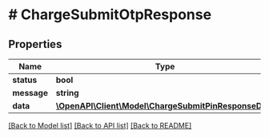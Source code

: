 # # ChargeSubmitOtpResponse

## Properties

Name | Type | Description | Notes
------------ | ------------- | ------------- | -------------
**status** | **bool** |  |
**message** | **string** |  |
**data** | [**\OpenAPI\Client\Model\ChargeSubmitPinResponseData**](ChargeSubmitPinResponseData.md) |  |

[[Back to Model list]](../../README.md#models) [[Back to API list]](../../README.md#endpoints) [[Back to README]](../../README.md)
